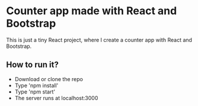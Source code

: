 # Counter app made with React and Bootstrap

This is just a tiny React project, where I create a counter app with React and Bootstrap.

## How to run it?

- Download or clone the repo
- Type 'npm install'
- Type 'npm start'
- The server runs at localhost:3000
